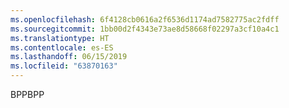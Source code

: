 ```yaml
---
ms.openlocfilehash: 6f4128cb0616a2f6536d1174ad7582775ac2fdff
ms.sourcegitcommit: 1bb00d2f4343e73ae8d58668f02297a3cf10a4c1
ms.translationtype: HT
ms.contentlocale: es-ES
ms.lasthandoff: 06/15/2019
ms.locfileid: "63870163"
---
```

<span data-ttu-id="855d6-101">BPP</span><span class="sxs-lookup"><span data-stu-id="855d6-101">BPP</span></span>